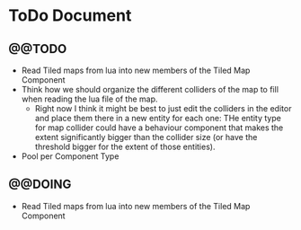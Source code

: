 # ToDo Document

## @@TODO


* Read Tiled maps from lua into new members of the Tiled Map Component
* Think how we should organize the different colliders of the map to fill when reading the lua file of the map.
	* Right now I think it might be best to just edit the colliders in the editor and place them there in a new entity for each one: THe entity type for map collider could have a behaviour component that makes the extent significantly bigger than the collider size (or have the threshold bigger for the extent of those entities).
* Pool per Component Type

## @@DOING

* Read Tiled maps from lua into new members of the Tiled Map Component

